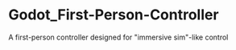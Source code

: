 # Godot_First-Person-Controller
A first-person controller designed for "immersive sim"-like control
